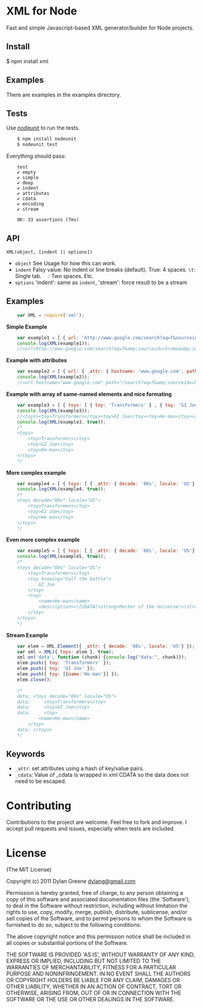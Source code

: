 # XML for Node

  Fast and simple Javascript-based XML generator/builder for Node projects.

## Install

   $ npm install xml

## Examples

 There are examples in the examples directory.

## Tests

 Use [nodeunit](https://github.com/caolan/nodeunit) to run the tests.

```bash
    $ npm install nodeunit
    $ nodeunit test
```

Everything should pass:

```
    test
    ✔ empty
    ✔ simple
    ✔ deep
    ✔ indent
    ✔ attributes
    ✔ cdata
    ✔ encoding
    ✔ stream

    OK: 33 assertions (7ms)
```

## API
    XML(object, [indent || options])

  * `object` See Usage for how this can work.
  * `indent` Falsy value: No indent or line breaks (default). True: 4 spaces. `\t`: Single tab. `  `: Two spaces.  Etc.
  * `options` 'indent': same as `indent`, 'stream': force result to be a stream

## Examples

```javascript
    var XML = require('xml');
```

**Simple Example**

```javascript
    var example1 = [ { url: 'http://www.google.com/search?aq=f&sourceid=chrome&ie=UTF-8&q=opower' } ];
    console.log(XML(example1));
    //<url>http://www.google.com/search?aq=f&amp;sourceid=chrome&amp;ie=UTF-8&amp;q=opower</url>
```

**Example with attributes**

```javascript
    var example2 = [ { url: { _attr: { hostname: 'www.google.com', path: '/search?aq=f&sourceid=chrome&ie=UTF-8&q=opower' }  } } ];
    console.log(XML(example2));
    //<url hostname="www.google.com" path="/search?aq=f&amp;sourceid=chrome&amp;ie=UTF-8&amp;q=opower"/>
```

**Example with array of same-named elements and nice formating**

```javascript
    var example3 = [ { toys: [ { toy: 'Transformers' } , { toy: 'GI Joe' }, { toy: 'He-man' } ] } ];
    console.log(XML(example3));
    //<toys><toy>Transformers</toy><toy>GI Joe</toy><toy>He-man</toy></toys>
    console.log(XML(example3, true));
    /*
    <toys>
        <toy>Transformers</toy>
        <toy>GI Joe</toy>
        <toy>He-man</toy>
    </toys>
    */
```

**More complex example**

```javascript
    var example4 = [ { toys: [ { _attr: { decade: '80s', locale: 'US'} }, { toy: 'Transformers' } , { toy: 'GI Joe' }, { toy: 'He-man' } ] } ];
    console.log(XML(example4, true));
    /*
    <toys decade="80s" locale="US">
        <toy>Transformers</toy>
        <toy>GI Joe</toy>
        <toy>He-man</toy>
    </toys>
    */
```

**Even more complex example**

```javascript
    var example5 = [ { toys: [ { _attr: { decade: '80s', locale: 'US'} }, { toy: 'Transformers' } , { toy: [ { _attr: { knowing: 'half the battle' } }, 'GI Joe'] }, { toy: [ { name: 'He-man' }, { description: { _cdata: '<strong>Master of the Universe!</strong>'} } ] } ] } ];
    console.log(XML(example5, true));
    /*
    <toys decade="80s" locale="US">
        <toy>Transformers</toy>
        <toy knowing="half the battle">
            GI Joe
        </toy>
        <toy>
            <name>He-man</name>
            <description><![CDATA[<strong>Master of the Universe!</strong>]]></description>
        </toy>
    </toys>
    */
```

**Stream Example**

```javascript
    var elem = XML.Element({ _attr: { decade: '80s', locale: 'US'} });
    var xml = XML({ toys: elem }, true);
    xml.on('data', function (chunk) {console.log("data:", chunk)});
    elem.push({ toy: 'Transformers' });
    elem.push({ toy: 'GI Joe' });
    elem.push({ toy: [{name:'He-man'}] });
    elem.close();

    /*
    data: <toys decade="80s" locale="US">
    data:     <toy>Transformers</toy>
    data:     <toy>GI Joe</toy>
    data:     <toy>
            <name>He-man</name>
        </toy>
    data: </toys>
    */
```

## Keywords

 * `_attr`: set attributes using a hash of key/value pairs.
 * `_cdata`: Value of _cdata is wrapped in xml CDATA so the data does not need to be escaped.


# Contributing

Contributions to the project are welcome. Feel free to fork and improve. I accept pull requests and issues,
especially when tests are included.

# License

(The MIT License)

Copyright (c) 2011 Dylan Greene <dylang@gmail.com>

Permission is hereby granted, free of charge, to any person obtaining
a copy of this software and associated documentation files (the
'Software'), to deal in the Software without restriction, including
without limitation the rights to use, copy, modify, merge, publish,
distribute, sublicense, and/or sell copies of the Software, and to
permit persons to whom the Software is furnished to do so, subject to
the following conditions:

The above copyright notice and this permission notice shall be
included in all copies or substantial portions of the Software.

THE SOFTWARE IS PROVIDED 'AS IS', WITHOUT WARRANTY OF ANY KIND,
EXPRESS OR IMPLIED, INCLUDING BUT NOT LIMITED TO THE WARRANTIES OF
MERCHANTABILITY, FITNESS FOR A PARTICULAR PURPOSE AND NONINFRINGEMENT.
IN NO EVENT SHALL THE AUTHORS OR COPYRIGHT HOLDERS BE LIABLE FOR ANY
CLAIM, DAMAGES OR OTHER LIABILITY, WHETHER IN AN ACTION OF CONTRACT,
TORT OR OTHERWISE, ARISING FROM, OUT OF OR IN CONNECTION WITH THE
SOFTWARE OR THE USE OR OTHER DEALINGS IN THE SOFTWARE.
